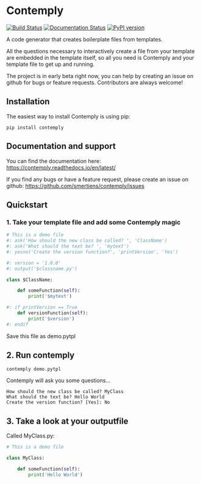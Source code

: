 # Contemply

[![Build Status](https://travis-ci.org/smertiens/contemply.svg?branch=master)](https://travis-ci.org/smertiens/contemply)
[![Documentation Status](https://readthedocs.org/projects/contemply/badge/?version=latest)](https://contemply.readthedocs.io/en/latest/?badge=latest)
[![PyPI version](https://badge.fury.io/py/contemply.svg)](https://badge.fury.io/py/contemply)

A code generator that creates boilerplate files from templates.

All the questions necessary to interactively create a file from your template are embedded in the template itself,
so all you need is Contemply and your template file to get up and running.

The project is in early beta right now, you can help by creating an issue on github for bugs or feature requests. 
Contributors are always welcome! 

## Installation

The easiest way to install Contemply is using pip:

````
pip install contemply
````

## Documentation and support

You can find the documentation here: https://contemply.readthedocs.io/en/latest/

If you find any bugs or have a feature request, please create an issue on github: https://github.com/smertiens/contemply/issues

## Quickstart

### 1. Take your template file and add some Contemply magic

````python
# This is a demo file
#: ask('How should the new class be called? ', 'ClassName')
#: ask('What should the text be? ', 'mytext')
#: yesno('Create the version function?', 'printVersion', 'Yes')

#: version = '1.0.0'
#: output('$classname.py')

class $ClassName:

    def someFunction(self):
        print('$mytext')

#: if printVersion == True
    def versionFunction(self):
        print('$version')
#: endif
````

Save this file as demo.pytpl

## 2. Run contemply

```
contemply demo.pytpl
```

Contemply will ask you some questions...


```
How should the new class be called? MyClass
What should the text be? Hello World
Create the version function? [Yes]: No
```

## 3. Take a look at your outputfile

Called MyClass.py:

````python
# This is a demo file

class MyClass:

    def someFunction(self):
        print('Hello World')
````

